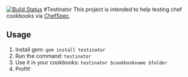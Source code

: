 [![Build Status](https://travis-ci.org/timbuchwaldt/testinator.png?branch=master)](https://travis-ci.org/timbuchwaldt/testinator)
#Testinator
This project is intended to help testing chef cookbooks via [ChefSpec](https://github.com/acrmp/chefspec). 

## Usage

1. Install gem: ```gem install testinator```
2. Run the command: ```testinator```
3. Use it in your cookbooks: ```testinator $cookbookname $folder```
4. Profit!